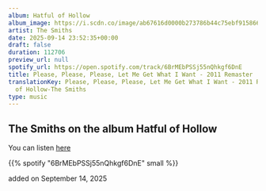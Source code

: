 ```yaml
---
album: Hatful of Hollow
album_image: https://i.scdn.co/image/ab67616d0000b273786b44c75ebf915866523f5b
artist: The Smiths
date: 2025-09-14 23:52:35+00:00
draft: false
duration: 112706
preview_url: null
spotify_url: https://open.spotify.com/track/6BrMEbPSSj55nQhkgf6DnE
title: Please, Please, Please, Let Me Get What I Want - 2011 Remaster
translationKey: Please, Please, Please, Let Me Get What I Want - 2011 Remaster-Hatful
  of Hollow-The Smiths
type: music
---
```



## The Smiths on the album Hatful of Hollow

You can listen [here](https://open.spotify.com/track/6BrMEbPSSj55nQhkgf6DnE)

{{% spotify "6BrMEbPSSj55nQhkgf6DnE" small %}}

added on September 14, 2025